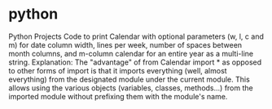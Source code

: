 # python
Python Projects
Code to print Calendar with optional parameters (w, l, c and m) for date column width, lines per week,  number of spaces between month columns, and m-column calendar for an entire year as a multi-line string.
Explanation: The "advantage" of from Calendar import * as opposed to other forms of import is that it imports everything (well, almost everything) from the designated module under the current module. This allows using the various objects (variables, classes, methods...) from the imported module without prefixing them with the module's name.
